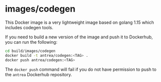 # images/codegen

This Docker image is a very lightweight image based on golang 1.15 which
includes codegen tools.

If you need to build a new version of the image and push it to Dockerhub, you
can run the following:

```bash
cd build/images/codegen
docker build -t antrea/codegen:<TAG> .
docker push antrea/codegen:<TAG>
```

The `docker push` command will fail if you do not have permission to push to the
`antrea` Dockerhub repository.
